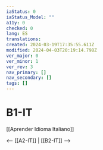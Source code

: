 ```yaml
---
iaStatus: 0
iaStatus_Model: ""
a11y: 0
checked: 0
lang: ES
translations: 
created: 2024-03-19T17:35:55.611Z
modified: 2024-04-03T20:19:14.798Z
ver_major: 0
ver_minor: 1
ver_rev: 3
nav_primary: []
nav_secondary: []
tags: []
---
```

# B1-IT

[[Aprender Idioma Italiano]]

<-- [[A2-IT]] | [[B2-IT]] -->